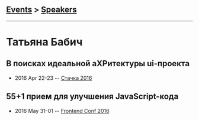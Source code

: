 ## [Events](../README.md) > [Speakers](../speakers.md)
---

# Татьяна Бабич

## В поисках идеальной аХРитектуры ui-проекта
- 2016 Apr 22-23 -- [Стачка 2016](https://www.youtube.com/watch?v=bKu4RnbsTPM&list=PL8EJzNcJZNp19Edpjwv-8eHWdm3RpLsNI&index=35&t=0s)    
## 55+1 прием для улучшения JavaScript-кода
- 2016 May 31-01 -- [Frontend Conf 2016](https://www.youtube.com/watch?v=jSDS4fTNxLo)    
